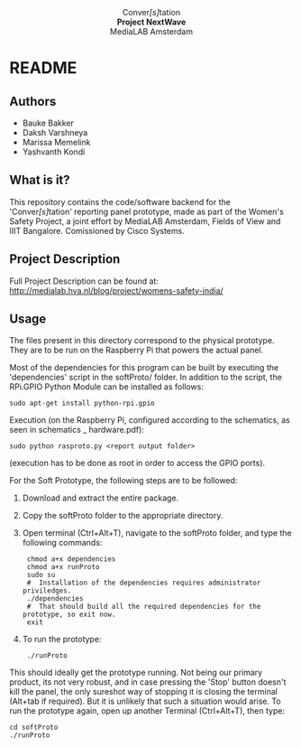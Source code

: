 <center>Conver<i>[s]</i>tation<br>
<strong>Project NextWave</strong><br>
MediaLAB Amsterdam</center>

README
======

Authors
-------
* Bauke Bakker
* Daksh Varshneya
* Marissa Memelink
* Yashvanth Kondi


What is it?
-----------
This repository contains the code/software backend for the 'Conver<i>[s]</i>tation'
reporting panel prototype, made as part of the Women's Safety Project, a
joint effort by MediaLAB Amsterdam, Fields of View and IIIT Bangalore.
Comissioned by Cisco Systems.


Project Description
-------------------
Full Project Description can be found at:
http://medialab.hva.nl/blog/project/womens-safety-india/


Usage
-----
The files present in this directory correspond to the physical prototype.
They are to be run on the Raspberry Pi that powers the actual panel.

Most of the dependencies for this program can be built by executing the
'dependencies' script in the softProto/ folder.
In addition to the script, the RPi.GPIO Python Module can be installed as
follows:

	sudo apt-get install python-rpi.gpio

Execution (on the Raspberry Pi, configured according to the schematics,
as seen in schematics _ hardware.pdf):

	sudo python rasproto.py <report output folder>

(execution has to be done as root in order to access the GPIO ports).


For the Soft Prototype, the following steps are to be followed:

1. Download and extract the entire package.
2. Copy the softProto folder to the appropriate directory.
3. Open terminal (Ctrl+Alt+T), navigate to the softProto folder, and type the following commands:

		chmod a+x dependencies
     	chmod a+x runProto
     	sudo su
     	#  Installation of the dependencies requires administrator priviledges.
     	./dependencies
     	#  That should build all the required dependencies for the prototype, so exit now.
		exit

4. To run the prototype:

     	./runProto

This should ideally get the prototype running. Not being our primary product, its
not very robust, and in case pressing the 'Stop' button doesn't kill the panel,
the only sureshot way of stopping it is closing the terminal (Alt+tab if required).
But it is unlikely that such a situation would arise.
To run the prototype again, open up another Terminal (Ctrl+Alt+T), then type:

    cd softProto
    ./runProto
